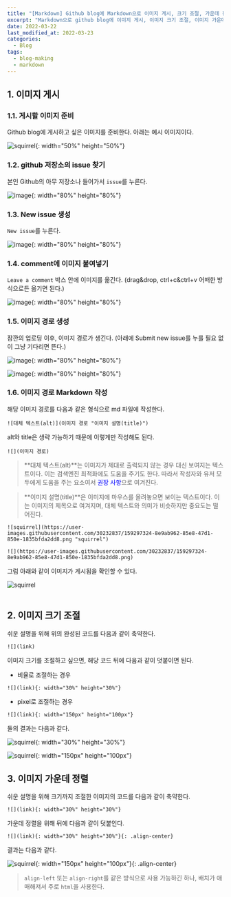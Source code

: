```yaml
---
title: "[Markdown] Github blog에 Markdown으로 이미지 게시, 크기 조절, 가운데 정렬"
excerpt: "Markdown으로 github blog에 이미지 게시, 이미지 크기 조절, 이미지 가운데 정렬을 한다."
date: 2022-03-22
last_modified_at: 2022-03-23
categories:
  - Blog
tags:
  - blog-making
  - markdown
---
```


## 1. 이미지 게시
### 1.1. 게시할 이미지 준비
Github blog에 게시하고 싶은 이미지를 준비한다. 아래는 예시 이미지이다.

![squirrel](https://user-images.githubusercontent.com/30232837/159294626-eef2b3c3-322c-468b-94f3-5d05939cf3e6.png "squirrel"){: width="50%" height="50%"}

### 1.2. github 저장소의 issue 찾기
본인 Github의 아무 저장소나 들어가서 `issue`를 누른다.

![image](https://user-images.githubusercontent.com/30232837/159294531-c7692552-4b27-4635-bd9d-076c3667a1fd.png "image"){: width="80%" height="80%"}

### 1.3. New issue 생성
`New issue`를 누른다.

![image](https://user-images.githubusercontent.com/30232837/159295582-37dcfa7d-353b-4ece-8592-520f0b03da69.png "image"){: width="80%" height="80%"}

### 1.4. comment에 이미지 붙여넣기
`Leave a comment` 박스 안에 이미지를 옮긴다. (drag&drop, ctrl+c&ctrl+v 어떠한 방식으로든 옮기면 된다.)

![image](https://user-images.githubusercontent.com/30232837/159295800-196f73a7-91cd-4799-bcfc-98848c5e9f16.png "image"){: width="80%" height="80%"}

### 1.5. 이미지 경로 생성
잠깐의 업로딩 이후, 이미지 경로가 생긴다. (아래에 Submit new issue를 누를 필요 없이 그냥 기다리면 뜬다.)

![image](https://user-images.githubusercontent.com/30232837/159296554-f2ad557f-0f06-4066-abc9-ca0b753f5f18.png "image"){: width="80%" height="80%"}

![image](https://user-images.githubusercontent.com/30232837/159296746-b8883386-192f-46f9-86c2-3cd63fa5e12e.png "image"){: width="80%" height="80%"}

### 1.6. 이미지 경로 Markdown 작성
해당 이미지 경로를 다음과 같은 형식으로 md 파일에 작성한다.

```
![대체 텍스트(alt)](이미지 경로 "이미지 설명(title)")
```

alt와 title은 생략 가능하기 때문에 이렇게만 작성해도 된다.

```
![](이미지 경로)
```
  
> **대체 텍스트(alt)**는 이미지가 제대로 출력되지 않는 경우 대신 보여지는 텍스트이다. 이는 검색엔진 최적화에도 도움을 주기도 한다. 따라서 작성자와 유저 모두에게 도움을 주는 요소여서 <span style="color:blue">권장 사항</span>으로 여겨진다.

> **이미지 설명(title)**은 이미지에 마우스를 올려놓으면 보이는 텍스트이다. 이는 이미지의 제목으로 여겨지며, 대체 
텍스트와 의미가 비슷하지만 중요도는 떨어진다. 


```
![squirrel](https://user-images.githubusercontent.com/30232837/159297324-8e9ab962-85e8-47d1-850e-1835bfda2dd8.png "squirrel")
```
```
![](https://user-images.githubusercontent.com/30232837/159297324-8e9ab962-85e8-47d1-850e-1835bfda2dd8.png)
```

그럼 아래와 같이 이미지가 게시됨을 확인할 수 있다.

![squirrel](https://user-images.githubusercontent.com/30232837/159297324-8e9ab962-85e8-47d1-850e-1835bfda2dd8.png "squirrel")
<br><br>
## 2. 이미지 크기 조절

쉬운 설명을 위해 위의 완성된 코드를 다음과 같이 축약한다.

```
![](link)
```

이미지 크기를 조절하고 싶으면, 해당 코드 뒤에 다음과 같이 덧붙이면 된다.

* 비율로 조절하는 경우

```
![](link){: width="30%" height="30%"}
```
* pixel로 조절하는 경우

```
![](link){: width="150px" height="100px"}
```

둘의 결과는 다음과 같다.

![squirrel](https://user-images.githubusercontent.com/30232837/159297324-8e9ab962-85e8-47d1-850e-1835bfda2dd8.png "squirrel"){: width="30%" height="30%"}

![squirrel](https://user-images.githubusercontent.com/30232837/159297324-8e9ab962-85e8-47d1-850e-1835bfda2dd8.png "squirrel"){: width="150px" height="100px"}

## 3. 이미지 가운데 정렬

쉬운 설명을 위해 크기까지 조절한 이미지의 코드를 다음과 같이 축약한다.

```
![](link){: width="30%" height="30%"}
```

가운데 정렬을 위해 뒤에 다음과 같이 덧붙인다.

```
![](link){: width="30%" height="30%"}{: .align-center}
```

결과는 다음과 같다.

![squirrel](https://user-images.githubusercontent.com/30232837/159297324-8e9ab962-85e8-47d1-850e-1835bfda2dd8.png "squirrel"){: width="150px" height="100px"}{: .align-center}

> `align-left` 또는 `align-right`를 같은 방식으로 사용 가능하긴 하나, 배치가 애매해져서 주로 `html`을 사용한다.